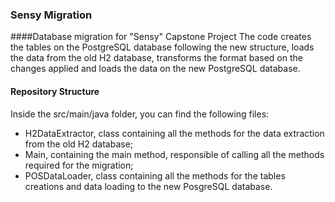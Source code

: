 ### Sensy Migration
####Database migration for "Sensy" Capstone Project
The code creates the tables on the PostgreSQL database following the new structure, loads the data from the old H2 database, transforms the format based on the changes applied and loads the data on the new PostgreSQL database.


#### Repository Structure
Inside the src/main/java folder, you can find the following files:
- H2DataExtractor, class containing all the methods for the data extraction from the old H2 database;
- Main, containing the main method, responsible of calling all the methods required for the migration;
- POSDataLoader, class containing all the methods for the tables creations and data loading to the new PosgreSQL database.

